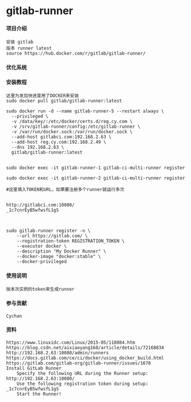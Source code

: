 # gitlab-runner

#### 项目介绍
	安装 gitlab
	版本 runner latest
	source https://hub.docker.com/r/gitlab/gitlab-runner/
#### 优化系统

#### 安装教程
	这里为发加快进度用了DOCKER来安装
    sudo docker pull gitlab/gitlab-runner:latest
      
    sudo docker run -d --name gitlab-runner-5 --restart always \
      --privileged \
      -v /data/key/:/etc/docker/certs.d/reg.cy.com \
      -v /srv/gitlab-runner/config:/etc/gitlab-runner \
      -v /var/run/docker.sock:/var/run/docker.sock \
      --add-host gitlabci.com:192.168.2.63 \
      --add-host reg.cy.com:192.168.2.49 \
      --dns 192.168.2.63 \
      gitlab/gitlab-runner:latest
    
    
    sudo docker exec -it gitlab-runner-1 gitlab-ci-multi-runner register
    
    sudo docker exec -it gitlab-runner-2 gitlab-ci-multi-runner register
        
    #这里填入TOKEN和URL，如果要注册多个runner就运行多次
    
    
    http://gitlabci.com:10080/
    _1c7cnrEyB5wfwsfL1gS
    


    sudo gitlab-runner register -n \
        --url https://gitlab.com/ \
        --registration-token REGISTRATION_TOKEN \
        --executor docker \
        --description "My Docker Runner" \
        --docker-image "docker:stable" \
        --docker-privileged
#### 使用说明
    按本次实例的token来生成runner


#### 参与贡献

	Cychan


#### 资料
	https://www.linuxidc.com/Linux/2015-05/118084.htm
    https://blog.csdn.net/aixiaoyang168/article/details/72168834
    http://192.168.2.63:10080/admin/runners
    https://docs.gitlab.com/ce/ci/docker/using_docker_build.html
    https://gitlab.com/gitlab-org/gitlab-runner/issues/1678
    Install GitLab Runner
        Specify the following URL during the Runner setup: http://192.168.2.63:10080/ 
        Use the following registration token during setup: _1c7cnrEyB5wfwsfL1gS 
        Start the Runner!